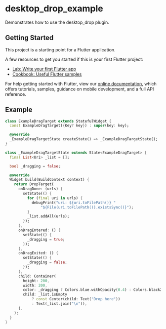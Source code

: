 # desktop_drop_example

Demonstrates how to use the desktop_drop plugin.

## Getting Started

This project is a starting point for a Flutter application.

A few resources to get you started if this is your first Flutter project:

- [Lab: Write your first Flutter app](https://flutter.dev/docs/get-started/codelab)
- [Cookbook: Useful Flutter samples](https://flutter.dev/docs/cookbook)

For help getting started with Flutter, view our
[online documentation](https://flutter.dev/docs), which offers tutorials, samples, guidance on mobile development, and a
full API reference.

## Example

```dart
class ExampleDragTarget extends StatefulWidget {
  const ExampleDragTarget({Key? key}) : super(key: key);

  @override
  _ExampleDragTargetState createState() => _ExampleDragTargetState();
}

class _ExampleDragTargetState extends State<ExampleDragTarget> {
  final List<Uri> _list = [];

  bool _dragging = false;

  @override
  Widget build(BuildContext context) {
    return DropTarget(
      onDragDone: (urls) {
        setState(() {
          for (final uri in urls) {
            debugPrint("uri: ${uri.toFilePath()} "
                "${File(uri.toFilePath()).existsSync()}");
          }
          _list.addAll(urls);
        });
      },
      onDragEntered: () {
        setState(() {
          _dragging = true;
        });
      },
      onDragExited: () {
        setState(() {
          _dragging = false;
        });
      },
      child: Container(
        height: 200,
        width: 200,
        color: _dragging ? Colors.blue.withOpacity(0.4) : Colors.black26,
        child: _list.isEmpty
            ? const Center(child: Text("Drop here"))
            : Text(_list.join("\n")),
      ),
    );
  }
}
```